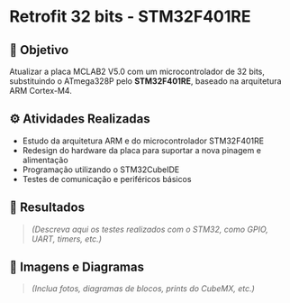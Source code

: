 # Retrofit 32 bits - STM32F401RE

## 🔧 Objetivo

Atualizar a placa MCLAB2 V5.0 com um microcontrolador de 32 bits, substituindo o ATmega328P pelo **STM32F401RE**, baseado na arquitetura ARM Cortex-M4.

## ⚙️ Atividades Realizadas

- Estudo da arquitetura ARM e do microcontrolador STM32F401RE
- Redesign do hardware da placa para suportar a nova pinagem e alimentação
- Programação utilizando o STM32CubeIDE
- Testes de comunicação e periféricos básicos

## 🧪 Resultados

> *(Descreva aqui os testes realizados com o STM32, como GPIO, UART, timers, etc.)*

## 📸 Imagens e Diagramas

> *(Inclua fotos, diagramas de blocos, prints do CubeMX, etc.)*
